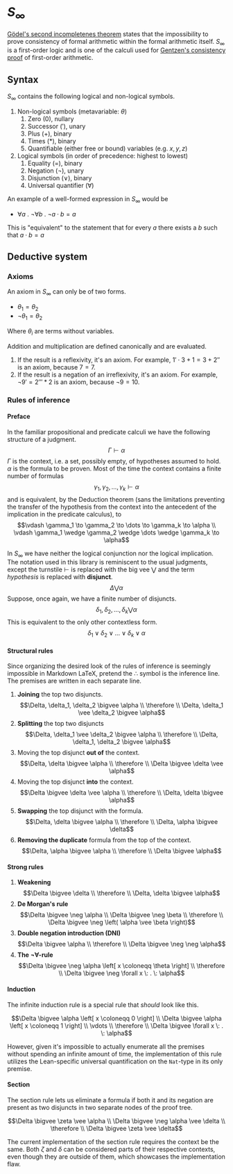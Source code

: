 # $S_{\infty}$

[Gödel's second incompletenes theorem](https://en.wikipedia.org/wiki/G%C3%B6del%27s_incompleteness_theorems#Second_incompleteness_theorem) states that the impossibility to prove consistency of formal arithmetic within the formal arithmetic itself. $S_{\infty}$ is a first-order logic and is one of the calculi used for [Gentzen's consistency proof](https://en.wikipedia.org/wiki/Gentzen%27s_consistency_proof) of first-order arithmetic.

## Syntax

$S_{\infty}$ contains the following logical and non-logical symbols.

1. Non-logical symbols (metavariable: $\theta$)
   1. Zero $(0)$, nullary
   2. Successor $(')$, unary
   3. Plus $(+)$, binary
   4. Times $(*)$, binary
   5. Quantifiable (either free or bound) variables (e.g. $x, y, z$)
2. Logical symbols (in order of precedence: highest to lowest)
   1. Equality $(=)$, binary
   2. Negation $(\neg)$, unary
   3. Disjunction $(\vee)$, binary
   4. Universal quantifier $(\forall)$

An example of a well-formed expression in $S_{\infty}$ would be
* $\forall a \: . \: \neg \forall b \: . \: \neg a \cdot b = a$

This is "equivalent" to the statement that for every $a$ there exists a $b$ such that $a \cdot b = a$

## Deductive system

### Axioms

An axiom in $S_{\infty}$ can only be of two forms.
* $\theta_1 = \theta_2$
* $\neg \theta_1 = \theta_2$

Where $\theta_i$ are terms without variables.

Addition and multiplication are defined canonically and are evaluated.
1. If the result is a reflexivity, it's an axiom. For example, $1' \cdot 3 + 1 = 3 + 2''$ is an axiom, because $7 = 7$.
2. If the result is a negation of an irreflexivity, it's an axiom. For example, $\neg 9' = 2''' * 2$ is an axiom, because $\neg 9 = 10$.

### Rules of inference

#### Preface

In the familiar propositional and predicate calculi we have the following structure of a judgment.
$$\Gamma \vdash \alpha$$
$\Gamma$ is the context, i.e. a set, possibly empty, of hypotheses assumed to hold. $\alpha$ is the formula to be proven. Most of the time the context contains a finite number of formulas
$$\gamma_1, \gamma_2, \dots, \gamma_k \vdash \alpha$$
and is equivalent, by the Deduction theorem (sans the limitations preventing the transfer of the hypothesis from the context into the antecedent of the implication in the predicate calculus), to
$$\vdash \gamma_1 \to \gamma_2 \to \dots \to \gamma_k \to \alpha \\ \vdash \gamma_1 \wedge \gamma_2 \wedge \dots \wedge \gamma_k \to \alpha$$

In $S_{\infty}$ we have neither the logical conjunction nor the logical implication. The notation used in this library is reminiscent to the usual judgments, except the turnstile $\vdash$ is replaced with the big vee $\bigvee$ and the term _hypothesis_ is replaced with **disjunct**.
$$\Delta \bigvee \alpha$$
Suppose, once again, we have a finite number of disjuncts.
$$\delta_1, \delta_2, \dots, \delta_k \bigvee \alpha$$
This is equivalent to the only other contextless form.
$$\delta_1 \vee \delta_2 \vee \dots \vee \delta_k \vee \alpha$$

#### Structural rules

Since organizing the desired look of the rules of inference is seemingly impossible in Markdown LaTeX, pretend the $\therefore$ symbol is the inference line. The premises are written in each separate line.

1. **Joining** the top two disjuncts.
   $$\Delta, \delta_1, \delta_2 \bigvee \alpha \\ \therefore \\ \Delta, \delta_1 \vee \delta_2 \bigvee \alpha$$
2. **Splitting** the top two disjuncts
   $$\Delta, \delta_1 \vee \delta_2 \bigvee \alpha \\ \therefore \\ \Delta, \delta_1, \delta_2 \bigvee \alpha$$
3. Moving the top disjunct **out of** the context.
   $$\Delta, \delta \bigvee \alpha \\ \therefore \\ \Delta \bigvee \delta \vee \alpha$$
4. Moving the top disjunct **into** the context.
   $$\Delta \bigvee \delta \vee \alpha \\ \therefore \\ \Delta, \delta \bigvee \alpha$$
5. **Swapping** the top disjunct with the formula.
   $$\Delta, \delta \bigvee \alpha \\ \therefore \\ \Delta, \alpha \bigvee \delta$$
6. **Removing the duplicate** formula from the top of the context.
   $$\Delta, \alpha \bigvee \alpha \\ \therefore \\ \Delta \bigvee \alpha$$

#### Strong rules

1. **Weakening**
   $$\Delta \bigvee \delta \\ \therefore \\ \Delta, \delta \bigvee \alpha$$
2. **De Morgan's rule**
   $$\Delta \bigvee \neg \alpha \\ \Delta \bigvee \neg \beta \\ \therefore \\ \Delta \bigvee \neg \left( \alpha \vee \beta \right)$$
3. **Double negation introduction (DNI)**
   $$\Delta \bigvee \alpha \\ \therefore \\ \Delta \bigvee \neg \neg \alpha$$
4. **The $\neg \forall$-rule**
   $$\Delta \bigvee \neg \alpha \left[ x \coloneqq \theta \right] \\ \therefore \\ \Delta \bigvee \neg \forall x \: . \: \alpha$$

#### Induction

The infinite induction rule is a special rule that *should* look like this.

$$\Delta \bigvee \alpha \left[ x \coloneqq 0 \right] \\ \Delta \bigvee \alpha \left[ x \coloneqq 1 \right] \\ \vdots \\ \therefore \\ \Delta \bigvee \forall x \: . \: \alpha$$

However, given it's impossible to actually enumerate all the premises without spending an infinite amount of time, the implementation of this rule utilizes the Lean-specific universal quantification on the `Nat`-type in its only premise.

#### Section

The section rule lets us eliminate a formula if both it and its negation are present as two disjuncts in two separate nodes of the proof tree.

$$\Delta \bigvee \zeta \vee \alpha \\ \Delta \bigvee \neg \alpha \vee \delta \\ \therefore \\ \Delta \bigvee \zeta \vee \delta$$

The current implementation of the section rule requires the context be the same. Both $\zeta$ and $\delta$ can be considered parts of their respective contexts, even though they are outside of them, which showcases the implementation flaw.
